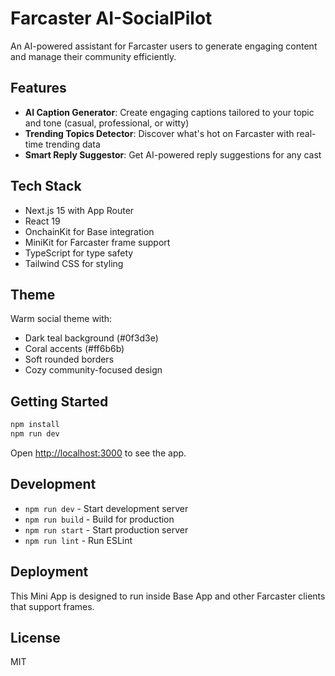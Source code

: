 # Farcaster AI-SocialPilot

An AI-powered assistant for Farcaster users to generate engaging content and manage their community efficiently.

## Features

- **AI Caption Generator**: Create engaging captions tailored to your topic and tone (casual, professional, or witty)
- **Trending Topics Detector**: Discover what's hot on Farcaster with real-time trending data
- **Smart Reply Suggestor**: Get AI-powered reply suggestions for any cast

## Tech Stack

- Next.js 15 with App Router
- React 19
- OnchainKit for Base integration
- MiniKit for Farcaster frame support
- TypeScript for type safety
- Tailwind CSS for styling

## Theme

Warm social theme with:
- Dark teal background (#0f3d3e)
- Coral accents (#ff6b6b)
- Soft rounded borders
- Cozy community-focused design

## Getting Started

```bash
npm install
npm run dev
```

Open [http://localhost:3000](http://localhost:3000) to see the app.

## Development

- `npm run dev` - Start development server
- `npm run build` - Build for production
- `npm run start` - Start production server
- `npm run lint` - Run ESLint

## Deployment

This Mini App is designed to run inside Base App and other Farcaster clients that support frames.

## License

MIT
